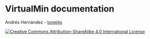 # VirtualMin documentation

Andrés Hernández - [tonejito][twitter]

[![Creative Commons Attribution-ShareAlike 4.0 International License][cc-by-sa-4.0-logo]][cc-by-sa-4.0]

[twitter]: https://twitter.com/tonejito
[cc-by-sa-4.0-logo]: https://i.creativecommons.org/l/by-sa/4.0/88x31.png "Creative Commons Attribution-ShareAlike 4.0 International License"
[cc-by-sa-4.0]: http://creativecommons.org/licenses/by-sa/4.0/ "Creative Commons Attribution-ShareAlike 4.0 International License"
